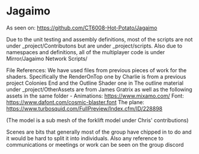 # Jagaimo

As seen on: 
https://github.com/CT6008-Hot-Potato/Jagaimo

Due to the unit testing and assembly definitions, most of the scripts are not under _project/Contributons
but are under _project/scripts. Also due to namespaces and definitions, all of the multiplayer code is under Mirror/Jagaimo Network Scripts/

File References:
We have used files from previous pieces of work for the shaders.
Specifically the RenderOnTop one by Charlie is from a previous project Colonies End and the Outline Shader one in 
The outline material under _project/OtherAssets are from James Gratrix as well as the following assets in the same folder - 
Animations: https://www.mixamo.com/
Font: https://www.dafont.com/cosmic-blaster.font
The plane: https://www.turbosquid.com/FullPreview/Index.cfm/ID/228898

(The model is a sub mesh of the forklift model under Chris' contributions)

Scenes are bits that generally most of the group have chipped in to do and it would be hard to split it into individuals.
Also any reference to communications or meetings or work can be seen on the group discord